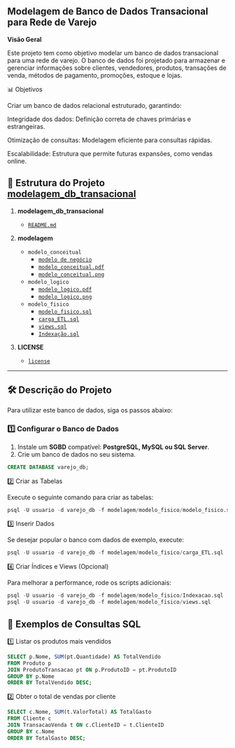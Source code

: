## Modelagem de Banco de Dados Transacional para Rede de Varejo

**Visão Geral**

Este projeto tem como objetivo modelar um banco de dados transacional para uma rede de varejo. O banco de dados foi projetado para armazenar e gerenciar informações sobre clientes, vendedores, produtos, transações de venda, métodos de pagamento, promoções, estoque e lojas.




📊 Objetivos

Criar um banco de dados relacional estruturado, garantindo:

Integridade dos dados: Definição correta de chaves primárias e estrangeiras.

Otimização de consultas: Modelagem eficiente para consultas rápidas.

Escalabilidade: Estrutura que permite futuras expansões, como vendas online.

## 📂 Estrutura do Projeto [modelagem_db_transacional](https://github.com/GuilhermeBrevilato/modelagem_db_transacional/blob/main/README.md)

1. **modelagem_db_transacional**
   - [`README.md`](https://github.com/GuilhermeBrevilato/modelagem_db_transacional/blob/main/README.md)  

2. **modelagem**
   - `modelo_conceitual`
     -  [`modelo de negócio`](https://github.com/GuilhermeBrevilato/modelagem_db_transacional/blob/main/descricao_modelo_de_negocio.pdf)
     -  [`modelo_conceitual.pdf`](https://github.com/GuilhermeBrevilato/modelagem_db_transacional_ecommerce/blob/main/Modelo_Conceitual.pdf)
     -  [`modelo_conceitual.png`](https://github.com/GuilhermeBrevilato/modelagem_db_transacional/blob/main/diagrama_entidade_relacionamento.png)
   - `modelo_logico`
     - [`modelo_logico.pdf`](https://github.com/GuilhermeBrevilato/modelagem_db_transacional_ecommerce/blob/main/modelo_logico.pdf)
     - [`modelo_logico.png`](https://github.com/GuilhermeBrevilato/modelagem_db_transacional/blob/main/diagrama_modelo_logico.png)
   - `modelo_fisico`
      - [`modelo_fisico.sql`](https://github.com/GuilhermeBrevilato/modelagem_db_transacional/blob/main/modelo_fisico.sql)
      - [`carga_ETL.sql`](https://github.com/GuilhermeBrevilato/modelagem_db_transacional/blob/main/Carga_ETL.sql)
      - [`views.sql`](https://github.com/GuilhermeBrevilato/modelagem_db_transacional/blob/main/views_relatorios.sql)
      - [`Indexação.sql`](https://github.com/GuilhermeBrevilato/modelagem_db_transacional/blob/main/indices.sql)



3. **LICENSE**
   - [`license`](https://github.com/GuilhermeBrevilato/modelagem_db_transacional/blob/main/license)



---

## 🛠️ **Descrição do Projeto**

Para utilizar este banco de dados, siga os passos abaixo:

### **1️⃣ Configurar o Banco de Dados**
1. Instale um **SGBD** compatível: **PostgreSQL, MySQL ou SQL Server**.  
2. Crie um banco de dados no seu sistema.  

```sql
CREATE DATABASE varejo_db;

```
2️⃣ Criar as Tabelas


Execute o seguinte comando para criar as tabelas:
```sql
psql -U usuario -d varejo_db -f modelagem/modelo_fisico/modelo_fisico.sql
```

3️⃣ Inserir Dados

Se desejar popular o banco com dados de exemplo, execute:
```sql
psql -U usuario -d varejo_db -f modelagem/modelo_fisico/carga_ETL.sql
```

4️⃣ Criar Índices e Views (Opcional)

Para melhorar a performance, rode os scripts adicionais:
```sql 
psql -U usuario -d varejo_db -f modelagem/modelo_fisico/Indexacao.sql
psql -U usuario -d varejo_db -f modelagem/modelo_fisico/views.sql
```


## 📜 **Exemplos de Consultas SQL**

1️⃣ Listar os produtos mais vendidos

```sql
SELECT p.Nome, SUM(pt.Quantidade) AS TotalVendido
FROM Produto p
JOIN ProdutoTransacao pt ON p.ProdutoID = pt.ProdutoID
GROUP BY p.Nome
ORDER BY TotalVendido DESC;
```
2️⃣ Obter o total de vendas por cliente

```sql
SELECT c.Nome, SUM(t.ValorTotal) AS TotalGasto
FROM Cliente c
JOIN TransacaoVenda t ON c.ClienteID = t.ClienteID
GROUP BY c.Nome
ORDER BY TotalGasto DESC;
```

